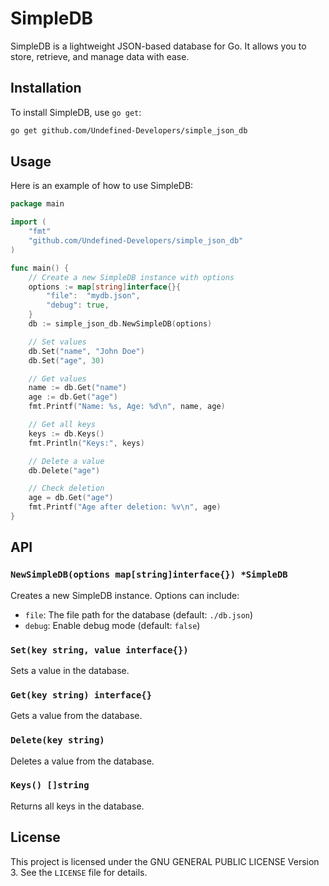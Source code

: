 # SimpleDB

SimpleDB is a lightweight JSON-based database for Go. It allows you to store, retrieve, and manage data with ease.

## Installation

To install SimpleDB, use `go get`:

```sh
go get github.com/Undefined-Developers/simple_json_db
```

## Usage

Here is an example of how to use SimpleDB:

```go
package main

import (
    "fmt"
    "github.com/Undefined-Developers/simple_json_db"
)

func main() {
    // Create a new SimpleDB instance with options
    options := map[string]interface{}{
        "file":  "mydb.json",
        "debug": true,
    }
    db := simple_json_db.NewSimpleDB(options)

    // Set values
    db.Set("name", "John Doe")
    db.Set("age", 30)

    // Get values
    name := db.Get("name")
    age := db.Get("age")
    fmt.Printf("Name: %s, Age: %d\n", name, age)

    // Get all keys
    keys := db.Keys()
    fmt.Println("Keys:", keys)

    // Delete a value
    db.Delete("age")

    // Check deletion
    age = db.Get("age")
    fmt.Printf("Age after deletion: %v\n", age)
}
```

## API

### `NewSimpleDB(options map[string]interface{}) *SimpleDB`

Creates a new SimpleDB instance. Options can include:
- `file`: The file path for the database (default: `./db.json`)
- `debug`: Enable debug mode (default: `false`)

### `Set(key string, value interface{})`

Sets a value in the database.

### `Get(key string) interface{}`

Gets a value from the database.

### `Delete(key string)`

Deletes a value from the database.

### `Keys() []string`

Returns all keys in the database.

## License

This project is licensed under the GNU GENERAL PUBLIC LICENSE Version 3. See the `LICENSE` file for details.

